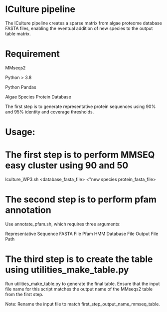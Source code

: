 # ICulture pipeline
The ICulture pipeline creates a sparse matrix from algae proteome database FASTA files, enabling the eventual addition of new species to the output table matrix.

# Requirement

MMseqs2 

Python > 3.8

Python Pandas 

Algae Species Protein Database

The first step is to generate representative protein sequences using 90% and 95% identity and coverage thresholds.

# Usage: 

# The first step is to perform MMSEQ easy cluster using 90 and 50
Iculture_WP3.sh <database_fasta_file> <"new species protein_fasta_file> 

# The second step is to perform pfam annotation

Use annotate_pfam.sh, which requires three arguments:

Representative Sequence FASTA File
Pfam HMM Database File
Output File Path

# The third step is to create the table using utilities_make_table.py

Run utilities_make_table.py to generate the final table. Ensure that the input file name for this script matches the output name of the MMseqs2 table from the first step.

Note: Rename the input file to match first_step_output_name_mmseq_table.




